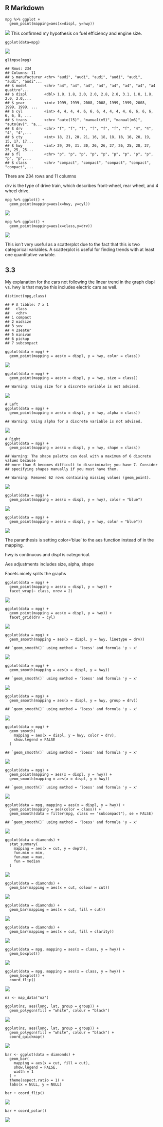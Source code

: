 R Markdown
----------

    mpg %>% ggplot +
      geom_point(mapping=aes(x=displ, y=hwy))

![](task_5_markdown_files/figure-markdown_strict/unnamed-chunk-2-1.png)
This confirmed my hypothesis on fuel efficiency and engine size.

    ggplot(data=mpg)

![](task_5_markdown_files/figure-markdown_strict/unnamed-chunk-3-1.png)

    glimpse(mpg)

    ## Rows: 234
    ## Columns: 11
    ## $ manufacturer <chr> "audi", "audi", "audi", "audi", "audi", "audi", "audi"...
    ## $ model        <chr> "a4", "a4", "a4", "a4", "a4", "a4", "a4", "a4 quattro"...
    ## $ displ        <dbl> 1.8, 1.8, 2.0, 2.0, 2.8, 2.8, 3.1, 1.8, 1.8, 2.0, 2.0,...
    ## $ year         <int> 1999, 1999, 2008, 2008, 1999, 1999, 2008, 1999, 1999, ...
    ## $ cyl          <int> 4, 4, 4, 4, 6, 6, 6, 4, 4, 4, 4, 6, 6, 6, 6, 6, 6, 8, ...
    ## $ trans        <chr> "auto(l5)", "manual(m5)", "manual(m6)", "auto(av)", "a...
    ## $ drv          <chr> "f", "f", "f", "f", "f", "f", "f", "4", "4", "4", "4",...
    ## $ cty          <int> 18, 21, 20, 21, 16, 18, 18, 18, 16, 20, 19, 15, 17, 17...
    ## $ hwy          <int> 29, 29, 31, 30, 26, 26, 27, 26, 25, 28, 27, 25, 25, 25...
    ## $ fl           <chr> "p", "p", "p", "p", "p", "p", "p", "p", "p", "p", "p",...
    ## $ class        <chr> "compact", "compact", "compact", "compact", "compact",...

There are 234 rows and 11 columns

drv is the type of drive train, which describes front-wheel, rear wheel,
and 4 wheel drive.

    mpg %>% ggplot() +
      geom_point(mapping=aes(x=hwy, y=cyl))

![](task_5_markdown_files/figure-markdown_strict/unnamed-chunk-5-1.png)

    mpg %>% ggplot() +
      geom_point(mapping=aes(x=class,y=drv))

![](task_5_markdown_files/figure-markdown_strict/unnamed-chunk-6-1.png)

This isn’t very useful as a scatterplot due to the fact that this is two
categorical variables. A scatterplot is useful for finding trends with
at least one quantitative variable.

3.3
---

My explanation for the cars not following the linear trend in the graph
displ vs. hwy is that maybe this includes electric cars as well.

    distinct(mpg,class)

    ## # A tibble: 7 x 1
    ##   class     
    ##   <chr>     
    ## 1 compact   
    ## 2 midsize   
    ## 3 suv       
    ## 4 2seater   
    ## 5 minivan   
    ## 6 pickup    
    ## 7 subcompact

    ggplot(data = mpg) + 
      geom_point(mapping = aes(x = displ, y = hwy, color = class))

![](task_5_markdown_files/figure-markdown_strict/unnamed-chunk-8-1.png)

    ggplot(data = mpg) + 
      geom_point(mapping = aes(x = displ, y = hwy, size = class))

    ## Warning: Using size for a discrete variable is not advised.

![](task_5_markdown_files/figure-markdown_strict/unnamed-chunk-9-1.png)

    # Left
    ggplot(data = mpg) + 
      geom_point(mapping = aes(x = displ, y = hwy, alpha = class))

    ## Warning: Using alpha for a discrete variable is not advised.

![](task_5_markdown_files/figure-markdown_strict/unnamed-chunk-10-1.png)

    # Right
    ggplot(data = mpg) + 
      geom_point(mapping = aes(x = displ, y = hwy, shape = class))

    ## Warning: The shape palette can deal with a maximum of 6 discrete values because
    ## more than 6 becomes difficult to discriminate; you have 7. Consider
    ## specifying shapes manually if you must have them.

    ## Warning: Removed 62 rows containing missing values (geom_point).

![](task_5_markdown_files/figure-markdown_strict/unnamed-chunk-10-2.png)

    ggplot(data = mpg) + 
      geom_point(mapping = aes(x = displ, y = hwy), color = "blue")

![](task_5_markdown_files/figure-markdown_strict/unnamed-chunk-11-1.png)

    ggplot(data = mpg) + 
      geom_point(mapping = aes(x = displ, y = hwy, color = "blue"))

![](task_5_markdown_files/figure-markdown_strict/unnamed-chunk-12-1.png)

The paranthesis is setting color=‘blue’ to the aes function instead of
in the mapping.

hwy is continuous and displ is categorical.

Aes adjustments includes size, alpha, shape

Facets nicely splits the graphs

    ggplot(data = mpg) + 
      geom_point(mapping = aes(x = displ, y = hwy)) + 
      facet_wrap(~ class, nrow = 2)

![](task_5_markdown_files/figure-markdown_strict/unnamed-chunk-13-1.png)

    ggplot(data = mpg) + 
      geom_point(mapping = aes(x = displ, y = hwy)) + 
      facet_grid(drv ~ cyl)

![](task_5_markdown_files/figure-markdown_strict/unnamed-chunk-13-2.png)

    ggplot(data = mpg) + 
      geom_smooth(mapping = aes(x = displ, y = hwy, linetype = drv))

    ## `geom_smooth()` using method = 'loess' and formula 'y ~ x'

![](task_5_markdown_files/figure-markdown_strict/unnamed-chunk-14-1.png)

    ggplot(data = mpg) +
      geom_smooth(mapping = aes(x = displ, y = hwy))

    ## `geom_smooth()` using method = 'loess' and formula 'y ~ x'

![](task_5_markdown_files/figure-markdown_strict/unnamed-chunk-15-1.png)

    ggplot(data = mpg) +
      geom_smooth(mapping = aes(x = displ, y = hwy, group = drv))

    ## `geom_smooth()` using method = 'loess' and formula 'y ~ x'

![](task_5_markdown_files/figure-markdown_strict/unnamed-chunk-15-2.png)

    ggplot(data = mpg) +
      geom_smooth(
        mapping = aes(x = displ, y = hwy, color = drv),
        show.legend = FALSE
      )

    ## `geom_smooth()` using method = 'loess' and formula 'y ~ x'

![](task_5_markdown_files/figure-markdown_strict/unnamed-chunk-15-3.png)

    ggplot(data = mpg) + 
      geom_point(mapping = aes(x = displ, y = hwy)) +
      geom_smooth(mapping = aes(x = displ, y = hwy))

    ## `geom_smooth()` using method = 'loess' and formula 'y ~ x'

![](task_5_markdown_files/figure-markdown_strict/unnamed-chunk-16-1.png)

    ggplot(data = mpg, mapping = aes(x = displ, y = hwy)) + 
      geom_point(mapping = aes(color = class)) + 
      geom_smooth(data = filter(mpg, class == "subcompact"), se = FALSE)

    ## `geom_smooth()` using method = 'loess' and formula 'y ~ x'

![](task_5_markdown_files/figure-markdown_strict/unnamed-chunk-17-1.png)

    ggplot(data = diamonds) + 
      stat_summary(
        mapping = aes(x = cut, y = depth),
        fun.min = min,
        fun.max = max,
        fun = median
      )

![](task_5_markdown_files/figure-markdown_strict/unnamed-chunk-18-1.png)

    ggplot(data = diamonds) + 
      geom_bar(mapping = aes(x = cut, colour = cut))

![](task_5_markdown_files/figure-markdown_strict/unnamed-chunk-19-1.png)

    ggplot(data = diamonds) + 
      geom_bar(mapping = aes(x = cut, fill = cut))

![](task_5_markdown_files/figure-markdown_strict/unnamed-chunk-19-2.png)

    ggplot(data = diamonds) + 
      geom_bar(mapping = aes(x = cut, fill = clarity))

![](task_5_markdown_files/figure-markdown_strict/unnamed-chunk-19-3.png)

    ggplot(data = mpg, mapping = aes(x = class, y = hwy)) + 
      geom_boxplot()

![](task_5_markdown_files/figure-markdown_strict/unnamed-chunk-20-1.png)

    ggplot(data = mpg, mapping = aes(x = class, y = hwy)) + 
      geom_boxplot() +
      coord_flip()

![](task_5_markdown_files/figure-markdown_strict/unnamed-chunk-20-2.png)

    nz <- map_data("nz")

    ggplot(nz, aes(long, lat, group = group)) +
      geom_polygon(fill = "white", colour = "black")

![](task_5_markdown_files/figure-markdown_strict/unnamed-chunk-21-1.png)

    ggplot(nz, aes(long, lat, group = group)) +
      geom_polygon(fill = "white", colour = "black") +
      coord_quickmap()

![](task_5_markdown_files/figure-markdown_strict/unnamed-chunk-21-2.png)

    bar <- ggplot(data = diamonds) + 
      geom_bar(
        mapping = aes(x = cut, fill = cut), 
        show.legend = FALSE,
        width = 1
      ) + 
      theme(aspect.ratio = 1) +
      labs(x = NULL, y = NULL)

    bar + coord_flip()

![](task_5_markdown_files/figure-markdown_strict/unnamed-chunk-22-1.png)

    bar + coord_polar()

![](task_5_markdown_files/figure-markdown_strict/unnamed-chunk-22-2.png)

